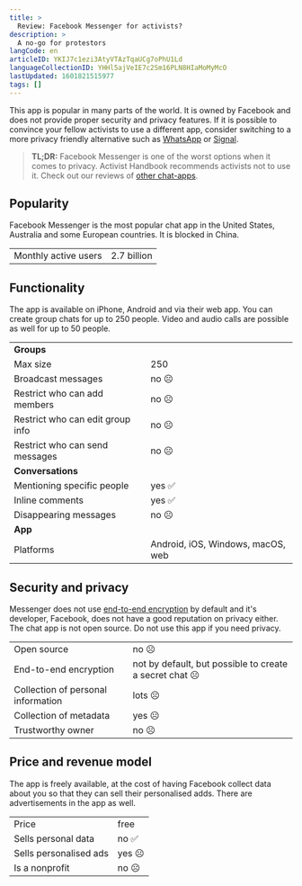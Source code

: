 ```yaml
---
title: >
  Review: Facebook Messenger for activists?
description: >
  A no-go for protestors
langCode: en
articleID: YKIJ7c1ezi3AtyVTAzTqaUCg7oPhU1Ld
languageCollectionID: YHHl5ajVeIE7c2Sm16PLN8HIaMoMyMcO
lastUpdated: 1601821515977
tags: []
---
```


This app is popular in many parts of the world. It is owned by Facebook and does not provide proper security and privacy features. If it is possible to convince your fellow activists to use a different app, consider switching to a more privacy friendly alternative such as [WhatsApp](/tools/chat-apps/whatsapp) or [Signal](/tools/chat-apps/signal).

> **TL;DR:** Facebook Messenger is one of the worst options when it comes to privacy. Activist Handbook recommends activists not to use it. Check out our reviews of [other chat-apps](/tools/chat-apps).

## **Popularity**

Facebook Messenger is the most popular chat app in the United States, Australia and some European countries. It is blocked in China.

<div><table><tbody><tr><td>Monthly active users</td><td>2.7 billion</td></tr></tbody></table></div>

## **Functionality**

The app is available on iPhone, Android and via their web app. You can create group chats for up to 250 people. Video and audio calls are possible as well for up to 50 people.

<div><table><tbody><tr><td><strong>Groups</strong></td></tr><tr><td>Max size</td><td>250</td></tr><tr><td>Broadcast messages</td><td>no ☹️</td></tr><tr><td>Restrict who can add members</td><td>no ☹️</td></tr><tr><td>Restrict who can edit group info</td><td>no ☹️</td></tr><tr><td>Restrict who can send messages</td><td>no ☹️</td></tr><tr><td><strong>Conversations</strong></td></tr><tr><td>Mentioning specific people</td><td>yes ✅</td></tr><tr><td>Inline comments</td><td>yes ✅</td></tr><tr><td>Disappearing messages</td><td>no ☹️</td></tr><tr><td><strong>App</strong></td></tr><tr><td>Platforms</td><td>Android, iOS, Windows, macOS, web</td></tr></tbody></table></div>

## **Security and privacy**

Messenger does not use [end-to-end encryption](/end-to-end-encryption) by default and it's developer, Facebook, does not have a good reputation on privacy either. The chat app is not open source. Do not use this app if you need privacy.

<div><table><tbody><tr><td>Open source</td><td>no ☹️</td></tr><tr><td>End-to-end encryption</td><td>not by default, but possible to create a secret chat ☹️</td></tr><tr><td>Collection of personal information</td><td>lots ☹️</td></tr><tr><td>Collection of metadata</td><td>yes ☹️</td></tr><tr><td>Trustworthy owner</td><td>no ☹️</td></tr></tbody></table></div>

## **Price and revenue model**

The app is freely available, at the cost of having Facebook collect data about you so that they can sell their personalised adds. There are advertisements in the app as well.

<div><table><tbody><tr><td>Price</td><td>free</td></tr><tr><td>Sells personal data</td><td>no ✅</td></tr><tr><td>Sells personalised ads</td><td>yes ☹️</td></tr><tr><td>Is a nonprofit</td><td>no ☹️</td></tr></tbody></table></div>